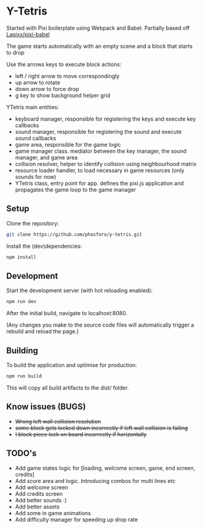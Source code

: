 # Y-Tetris

Started with Pixi boilerplate using Webpack and Babel. Partially based off [Lapixx/pixi-babel](https://github.com/Lapixx/pixi-babel.git)

The game starts automatically with an empty scene and a block that starts to drop

Use the arrows keys to execute block actions:
* left / right arrow to move correspondingly
* up arrow to rotate
* down arrow to force drop
* g key to show background helper grid

YTetris main entities:

* keyboard manager, responsible for registering the keys and execute key callbacks
* sound manager, responsible for registering the sound and execute sound callbacks 
* game area, responsible for the game logic 
* game manager class. mediator between the key manager, the sound manager, and game area
* collision resolver, helper to identify collision using neighbourhood matrix
* resource loader handler, to load necessary in game resources (only sounds for now)
* YTetris class, entry point for app. defines the pixi.js application and propagates the game loop to the game manager

## Setup

Clone the repository:

```bash
git clone https://github.com/phosforo/y-tetris.git
```
Install the (dev)dependencies:
```bash
npm install
```

## Development
Start the development server (with hot reloading enabled):

```bash
npm run dev
```
After the initial build, navigate to localhost:8080.

(Any changes you make to the source code files will automatically trigger a rebuild and reload the page.)

## Building

To build the application and optimise for production:
```bash
npm run build
```
This will copy all build artifacts to the dist/ folder.

## Know issues (BUGS)

* ~~Wrong left wall collision resolution~~
* ~~some block gets locked down incorrectly if left wall collision is failing~~
* ~~I block piece lock on board incorrectly if horizontally~~

## TODO's 

* Add game states logic for [loading, welcome screen, game, end screen, credits]
* Add score area and logic. Introducing combos for multi lines etc
* Add welcome screen
* Add credits screen
* Add better sounds :)
* Add better assets
* Add some in game animations
* Add difficulty manager for speeding up drop rate